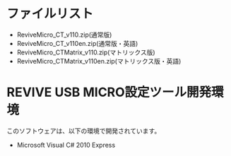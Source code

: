 # ファイルリスト

 - ReviveMicro_CT_v110.zip(通常版)
 - ReviveMicro_CT_v110en.zip(通常版・英語)
 - ReviveMicro_CTMatrix_v110.zip(マトリックス版)
 - ReviveMicro_CTMatrix_v110en.zip(マトリックス版・英語)

# REVIVE USB MICRO設定ツール開発環境

このソフトウェアは、以下の環境で開発されています。
- Microsoft Visual C# 2010 Express
